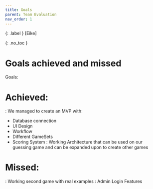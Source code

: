 ```yaml
---
title: Goals
parent: Team Evaluation
nav_order: 1
---
```


{: .label }
[Eike]

{: .no_toc }
# Goals achieved and missed

Goals: 

# Achieved:
:  We managed to create an MVP with:
  - Database connection
  - UI Design
  - Workflow
  - Different GameSets
  - Scoring System
: Working Architecture that can be used on our guessing game and can be expanded upon  to create other games

# Missed:
: Working second game with real examples
: Admin Login Features

